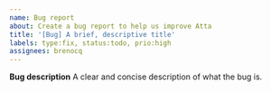 ```yaml
---
name: Bug report
about: Create a bug report to help us improve Atta
title: '[Bug] A brief, descriptive title'
labels: type:fix, status:todo, prio:high
assignees: brenocq
---
```

**Bug description**
A clear and concise description of what the bug is.
